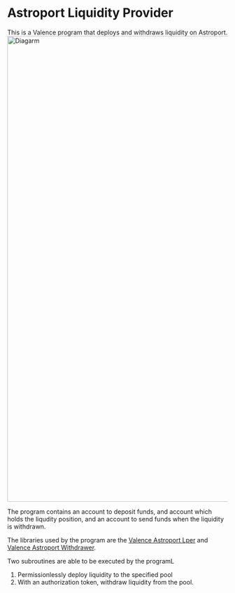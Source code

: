 # Astroport Liquidity Provider
This is a Valence program that deploys and withdraws liquidity on Astroport.
<img width="1063" alt="Diagarm" src="https://github.com/user-attachments/assets/3bdcdd14-1d1d-4e07-aa06-8ef4c20fd915" />

The program contains an account to deposit funds, and account which holds the liqudity position, and an account to send funds when the liquidity is withdrawn.

The libraries used by the program are the [Valence Astroport Lper](https://docs.valence.zone/libraries/cosmwasm/astroport_lper.html) and [Valence Astroport Withdrawer](https://docs.valence.zone/libraries/cosmwasm/astroport_withdrawer.html).

Two subroutines are able to be executed by the programL
1. Permissionlessly deploy liquidity to the specified pool
2. With an authorization token, withdraw liquidity from the pool.
